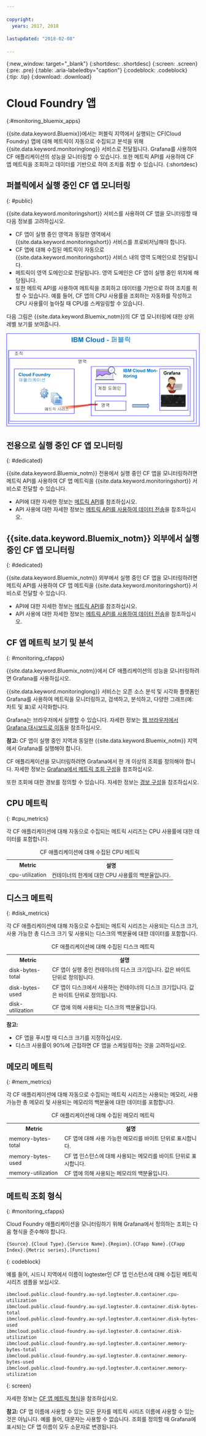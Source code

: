 ```yaml
---

copyright:
  years: 2017, 2018

lastupdated: "2018-02-08"

---
```


{:new_window: target="_blank"}
{:shortdesc: .shortdesc}
{:screen: .screen}
{:pre: .pre}
{:table: .aria-labeledby="caption"}
{:codeblock: .codeblock}
{:tip: .tip}
{:download: .download}


# Cloud Foundry 앱
 {:#monitoring_bluemix_apps}

{{site.data.keyword.Bluemix}}에서는 퍼블릭 지역에서 실행되는 CF(Cloud Foundry) 앱에 대해 메트릭이 자동으로 수집되고 분석을 위해 {{site.data.keyword.monitoringlong}} 서비스로 전달됩니다. Grafana를 사용하여 CF 애플리케이션의 성능을 모니터링할 수 있습니다. 또한 메트릭 API를 사용하여 CF 앱 메트릭을 조회하고 데이터를 기반으로 하여 조치를 취할 수 있습니다.
{:shortdesc}


## 퍼블릭에서 실행 중인 CF 앱 모니터링
{: #public}


{{site.data.keyword.monitoringshort}} 서비스를 사용하여 CF 앱을 모니터링할 때 다음 정보를 고려하십시오.

* CF 앱이 실행 중인 영역과 동일한 영역에서 {{site.data.keyword.monitoringshort}} 서비스를 프로비저닝해야 합니다.
* CF 앱에 대해 수집된 메트릭이 자동으로 {{site.data.keyword.monitoringshort}} 서비스 내의 영역 도메인으로 전달됩니다. 
* 메트릭이 영역 도메인으로 전달됩니다. 영역 도메인은 CF 앱이 실행 중인 위치에 해당됩니다. 
* 또한 메트릭 API를 사용하여 메트릭을 조회하고 데이터를 기반으로 하여 조치를 취할 수 있습니다. 예를 들어, CF 앱의 CPU 사용률을 조회하는 자동화를 작성하고 CPU 사용률이 높아질 때 CPU를 스케일링할 수 있습니다.

다음 그림은 {{site.data.keyword.Bluemix_notm}}의 CF 앱 모니터링에 대한 상위 레벨 보기를 보여줍니다.

![{{site.data.keyword.Bluemix_notm}}의 CF 앱 모니터링에 대한 상위 레벨 보기](images/cfapp_metrics_ov.png "{{site.data.keyword.Bluemix_notm}}의 CF 앱 모니터링에 대한 상위 레벨 보기")

## 전용으로 실행 중인 CF 앱 모니터링
{: #dedicated}

{{site.data.keyword.Bluemix_notm}} 전용에서 실행 중인 CF 앱을 모니터링하려면 메트릭 API를 사용하여 CF 앱 메트릭을 {{site.data.keyword.monitoringshort}} 서비스로 전달할 수 있습니다.

* API에 대한 자세한 정보는 [메트릭 API](https://console.bluemix.net/apidocs/927-ibm-cloud-monitoring-metrics-api?&language=node#introduction)를 참조하십시오.
* API 사용에 대한 자세한 정보는 [메트릭 API를 사용하여 데이터 전송](/docs/services/cloud-monitoring/send-metrics/send_data_api.html#send_data_api)을 참조하십시오. 


## {{site.data.keyword.Bluemix_notm}} 외부에서 실행 중인 CF 앱 모니터링
{: #dedicated}

{{site.data.keyword.Bluemix_notm}} 외부에서 실행 중인 CF 앱을 모니터링하려면 메트릭 API를 사용하여 CF 앱 메트릭을 {{site.data.keyword.monitoringshort}} 서비스로 전달할 수 있습니다.

* API에 대한 자세한 정보는 [메트릭 API](https://console.bluemix.net/apidocs/927-ibm-cloud-monitoring-metrics-api?&language=node#introduction)를 참조하십시오.
* API 사용에 대한 자세한 정보는 [메트릭 API를 사용하여 데이터 전송](/docs/services/cloud-monitoring/send-metrics/send_data_api.html#send_data_api)을 참조하십시오. 




## CF 앱 메트릭 보기 및 분석
{: #monitoring_cfapps}

{{site.data.keyword.Bluemix_notm}}에서 CF 애플리케이션의 성능을 모니터링하려면 Grafana를 사용하십시오. 

{{site.data.keyword.monitoringlong}} 서비스는 오픈 소스 분석 및 시각화 플랫폼인 Grafana를 사용하여 메트릭을 모니터링하고, 검색하고, 분석하고, 다양한 그래프(예: 차트 및 표)로 시각화합니다.

Grafana는 브라우저에서 실행할 수 있습니다. 자세한 정보는 [웹 브라우저에서 Grafana 대시보드로 이동](/docs/services/cloud-monitoring/grafana/navigating_grafana.html#launch_grafana_from_browser)을 참조하십시오.

**참고:** CF 앱이 실행 중인 지역과 동일한 {{site.data.keyword.Bluemix_notm}} 지역에서 Grafana를 실행해야 합니다.


CF 애플리케이션을 모니터링하려면 Grafana에서 한 개 이상의 조회를 정의해야 합니다. 자세한 정보는 [Grafana에서 메트릭 조회 구성](/docs/services/cloud-monitoring/grafana/define_query.html#define_query)을 참조하십시오. 

또한 조회에 대한 경보를 정의할 수 있습니다. 자세한 정보는 [경보 구성](/docs/services/cloud-monitoring/config_alerts_ov.html#config_alerts_ov)을 참조하십시오.



## CPU 메트릭
{: #cpu_metrics}

각 CF 애플리케이션에 대해 자동으로 수집되는 메트릭 시리즈는 CPU 사용률에 대한 데이터를 포함합니다.


<table>
  <caption>CF 애플리케이션에 대해 수집된 CPU 메트릭</caption>
  <tr>
    <th>Metric</th>
    <th>설명</th>
  </tr>
  <tr>
    <td>cpu-utilization</td>
    <td>컨테이너의 한계에 대한 CPU 사용률의 백분율입니다.</td>
  </tr>
</table>


## 디스크 메트릭
{: #disk_metrics}

각 CF 애플리케이션에 대해 자동으로 수집되는 메트릭 시리즈는 사용되는 디스크 크기, 사용 가능한 총 디스크 크기 및 사용되는 디스크의 백분율에 대한 데이터를 포함합니다.


<table>
  <caption>CF 애플리케이션에 대해 수집된 디스크 메트릭</caption>
  <tr>
    <th>Metric</th>
    <th>설명</th>
  </tr>
  <tr>
    <td>disk-bytes-total</td>
    <td>CF 앱이 실행 중인 컨테이너의 디스크 크기입니다. 값은 바이트 단위로 정의됩니다.</td>
  </tr>
  <tr>
    <td>disk-bytes-used</td>
    <td>CF 앱이 디스크에서 사용하는 컨테이너의 디스크 크기입니다. 값은 바이트 단위로 정의됩니다.</td>
  </tr>
  <tr>
    <td>disk-utilization</td>
    <td>CF 앱에 의해 사용되는 디스크의 백분율입니다.</td>
  </tr>
</table>

**참고:** 

* CF 앱을 푸시할 때 디스크 크기를 지정하십시오.
* 디스크 사용률이 90%에 근접하면 CF 앱을 스케일링하는 것을 고려하십시오.

## 메모리 메트릭
{: #mem_metrics}

각 CF 애플리케이션에 대해 자동으로 수집되는 메트릭 시리즈는 사용되는 메모리, 사용 가능한 총 메모리 및 사용되는 메모리의 백분율에 대한 데이터를 포함합니다.

<table>
  <caption>CF 애플리케이션에 대해 수집된 메모리 메트릭</caption>
  <tr>
    <th>Metric</th>
    <th>설명</th>
  </tr>
  <tr>
    <td>memory-bytes-total</td>
    <td>CF 앱에 대해 사용 가능한 메모리를 바이트 단위로 표시합니다.</td>
  </tr>
  <tr>
    <td>memory-bytes-used</td>
    <td>CF 앱 인스턴스에 대해 사용되는 메모리를 바이트 단위로 표시합니다.</td>
  </tr>
  <tr>
    <td>memory-utilization</td>
    <td>CF 앱에 의해 사용되는 메모리의 백분율입니다.</td>
  </tr>
</table>


## 메트릭 조회 형식
{: #monitoring_cfapps}


Cloud Foundry 애플리케이션을 모니터링하기 위해 Grafana에서 정의하는 조회는 다음 형식을 준수해야 합니다. 

```
{Source}.{Cloud Type}.{Service Name}.{Region}.{CFapp Name}.{CFapp Index}.{Metric series}.[Functions]
```
{: codeblock}

예를 들어, 시드니 지역에서 이름이 logtester인 CF 앱 인스턴스에 대해 수집된 메트릭 시리즈 샘플을 보십시오.

```
ibmcloud.public.cloud-foundry.au-syd.logtester.0.container.cpu-utilization
ibmcloud.public.cloud-foundry.au-syd.logtester.0.container.disk-bytes-total
ibmcloud.public.cloud-foundry.au-syd.logtester.0.container.disk-bytes-used
ibmcloud.public.cloud-foundry.au-syd.logtester.0.container.disk-utilization
ibmcloud.public.cloud-foundry.au-syd.logtester.0.container.memory-bytes-total
ibmcloud.public.cloud-foundry.au-syd.logtester.0.container.memory-bytes-used
ibmcloud.public.cloud-foundry.au-syd.logtester.0.container.memory-utilization
```
{: screen}

자세한 정보는 [CF 앱 메트릭 형식](/docs/services/cloud-monitoring/reference/cfapps_metrics_format.html#cfapps_metrics_format)을 참조하십시오.

**참고:** CF 앱 이름에 사용할 수 있는 모든 문자를 메트릭 시리즈 이름에 사용할 수 있는 것은 아닙니다. 예를 들어, 대문자는 사용할 수 없습니다. 조회를 정의할 때 Grafana에 표시되는 CF 앱 이름이 모두 소문자로 변경됩니다.




